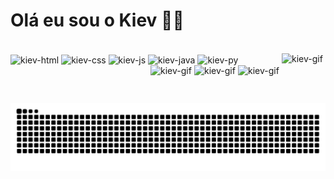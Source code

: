 


<div style="display: inline-block">
<h1> Olá eu sou o Kiev 👋😄</h1>
</div>

<div style="display: inline-block"><br>
<img align="center" alt="kiev-html" height="30" width="40" src="https://cdn.jsdelivr.net/gh/devicons/devicon@latest/icons/html5/html5-original.svg">

<img align="center" alt="kiev-css" height="30" width="40" src="https://cdn.jsdelivr.net/gh/devicons/devicon@latest/icons/css3/css3-original.svg">

<img align="center" alt="kiev-js" height="30" width="40" src="https://cdn.jsdelivr.net/gh/devicons/devicon@latest/icons/javascript/javascript-original.svg" >

<img align="center" alt="kiev-java" height="30" width="40" src="https://cdn.jsdelivr.net/gh/devicons/devicon@latest/icons/java/java-original.svg">

<img align="center" alt="kiev-py" height="30" width="40" src="https://cdn.jsdelivr.net/gh/devicons/devicon@latest/icons/python/python-original.svg">


<img align="right" alt="kiev-gif" height="60" width="70" src="https://i.ibb.co/V0yrCMtH/boom.gif" border="0">

<img align="right" alt="kiev-gif" height="60" width="70" src="https://i.ibb.co/8kcD80v/shake-gun.gif" border="0">

<img align="right" alt="kiev-gif" height="60" width="70" src="https://i.ibb.co/RkJmPCXr/jam-1.gif" border="0">

<img align="right" alt="kiev-gif" height="60" width="70" src="https://i.ibb.co/fd4fjfpx/clap.gif" border="0">







</div>



<picture align="center">
  <source media="(prefers-color-scheme: dark)" srcset="https://raw.githubusercontent.com/kievlegal/kievlegal/output/github-contribution-grid-snake-dark.svg">
  <source media="(prefers-color-scheme: light)" srcset="https://raw.githubusercontent.com/kievlegal/kievlegal/output/github-contribution-grid-snake-dark.svg">
  <img align="center" alt="github contribution grid snake animation" src="https://raw.githubusercontent.com/kievlegal/kievlegal/output/github-contribution-grid-snake.svg">
</picture>
